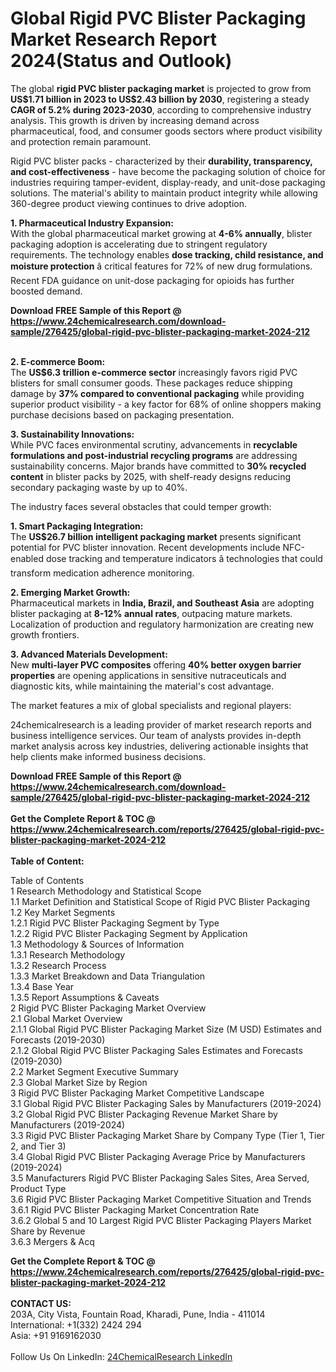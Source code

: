 <h1>Global Rigid PVC Blister Packaging Market Research Report 2024(Status and Outlook)</h1><p>The global <strong>rigid PVC blister packaging market</strong> is projected to grow from <strong>US$1.71 billion in 2023 to US$2.43 billion by 2030</strong>, registering a steady <strong>CAGR of 5.2% during 2023-2030</strong>, according to comprehensive industry analysis. This growth is driven by increasing demand across pharmaceutical, food, and consumer goods sectors where product visibility and protection remain paramount.</p><p>Rigid PVC blister packs - characterized by their <strong>durability, transparency, and cost-effectiveness</strong> - have become the packaging solution of choice for industries requiring tamper-evident, display-ready, and unit-dose packaging solutions. The material's ability to maintain product integrity while allowing 360-degree product viewing continues to drive adoption.</p><p><strong>1. Pharmaceutical Industry Expansion:</strong><br>
With the global pharmaceutical market growing at <strong>4-6% annually</strong>, blister packaging adoption is accelerating due to stringent regulatory requirements. The technology enables <strong>dose tracking, child resistance, and moisture protection</strong> â critical features for 72% of new drug formulations. Recent FDA guidance on unit-dose packaging for opioids has further boosted demand.</p><div><b>Download FREE Sample of this Report @ 
            <a href="https://www.24chemicalresearch.com/download-sample/276425/global-rigid-pvc-blister-packaging-market-2024-212">
            https://www.24chemicalresearch.com/download-sample/276425/global-rigid-pvc-blister-packaging-market-2024-212</a></b></div><br><p><strong>2. E-commerce Boom:</strong><br>
The <strong>US$6.3 trillion e-commerce sector</strong> increasingly favors rigid PVC blisters for small consumer goods. These packages reduce shipping damage by <strong>37% compared to conventional packaging</strong> while providing superior product visibility - a key factor for 68% of online shoppers making purchase decisions based on packaging presentation.</p><p><strong>3. Sustainability Innovations:</strong><br>
While PVC faces environmental scrutiny, advancements in <strong>recyclable formulations and post-industrial recycling programs</strong> are addressing sustainability concerns. Major brands have committed to <strong>30% recycled content</strong> in blister packs by 2025, with shelf-ready designs reducing secondary packaging waste by up to 40%.</p><p>The industry faces several obstacles that could temper growth:</p><p><strong>1. Smart Packaging Integration:</strong><br>
The <strong>US$26.7 billion intelligent packaging market</strong> presents significant potential for PVC blister innovation. Recent developments include NFC-enabled dose tracking and temperature indicators â technologies that could transform medication adherence monitoring.</p><p><strong>2. Emerging Market Growth:</strong><br>
Pharmaceutical markets in <strong>India, Brazil, and Southeast Asia</strong> are adopting blister packaging at <strong>8-12% annual rates</strong>, outpacing mature markets. Localization of production and regulatory harmonization are creating new growth frontiers.</p><p><strong>3. Advanced Materials Development:</strong><br>
New <strong>multi-layer PVC composites</strong> offering <strong>40% better oxygen barrier properties</strong> are opening applications in sensitive nutraceuticals and diagnostic kits, while maintaining the material's cost advantage.</p><p>The market features a mix of global specialists and regional players:</p><p>24chemicalresearch is a leading provider of market research reports and business intelligence services. Our team of analysts provides in-depth market analysis across key industries, delivering actionable insights that help clients make informed business decisions.</p><div><b>Download FREE Sample of this Report @ 
            <a href="https://www.24chemicalresearch.com/download-sample/276425/global-rigid-pvc-blister-packaging-market-2024-212">
            https://www.24chemicalresearch.com/download-sample/276425/global-rigid-pvc-blister-packaging-market-2024-212</a></b></div><br><div><b>Get the Complete Report & TOC @ 
            <a href="https://www.24chemicalresearch.com/reports/276425/global-rigid-pvc-blister-packaging-market-2024-212">
            https://www.24chemicalresearch.com/reports/276425/global-rigid-pvc-blister-packaging-market-2024-212</a></b></div><br>
            <b>Table of Content:</b><p>Table of Contents<br />
1 Research Methodology and Statistical Scope<br />
1.1 Market Definition and Statistical Scope of Rigid PVC Blister Packaging<br />
1.2 Key Market Segments<br />
1.2.1 Rigid PVC Blister Packaging Segment by Type<br />
1.2.2 Rigid PVC Blister Packaging Segment by Application<br />
1.3 Methodology & Sources of Information<br />
1.3.1 Research Methodology<br />
1.3.2 Research Process<br />
1.3.3 Market Breakdown and Data Triangulation<br />
1.3.4 Base Year<br />
1.3.5 Report Assumptions & Caveats<br />
2 Rigid PVC Blister Packaging Market Overview<br />
2.1 Global Market Overview<br />
2.1.1 Global Rigid PVC Blister Packaging Market Size (M USD) Estimates and Forecasts (2019-2030)<br />
2.1.2 Global Rigid PVC Blister Packaging Sales Estimates and Forecasts (2019-2030)<br />
2.2 Market Segment Executive Summary<br />
2.3 Global Market Size by Region<br />
3 Rigid PVC Blister Packaging Market Competitive Landscape<br />
3.1 Global Rigid PVC Blister Packaging Sales by Manufacturers (2019-2024)<br />
3.2 Global Rigid PVC Blister Packaging Revenue Market Share by Manufacturers (2019-2024)<br />
3.3 Rigid PVC Blister Packaging Market Share by Company Type (Tier 1, Tier 2, and Tier 3)<br />
3.4 Global Rigid PVC Blister Packaging Average Price by Manufacturers (2019-2024)<br />
3.5 Manufacturers Rigid PVC Blister Packaging Sales Sites, Area Served, Product Type<br />
3.6 Rigid PVC Blister Packaging Market Competitive Situation and Trends<br />
3.6.1 Rigid PVC Blister Packaging Market Concentration Rate<br />
3.6.2 Global 5 and 10 Largest Rigid PVC Blister Packaging Players Market Share by Revenue<br />
3.6.3 Mergers & Acq</p><div><b>Get the Complete Report & TOC @ 
            <a href="https://www.24chemicalresearch.com/reports/276425/global-rigid-pvc-blister-packaging-market-2024-212">
            https://www.24chemicalresearch.com/reports/276425/global-rigid-pvc-blister-packaging-market-2024-212</a></b></div><br><b>CONTACT US:</b><br>
            203A, City Vista, Fountain Road, Kharadi, Pune, India - 411014<br>
            International: +1(332) 2424 294<br>
            Asia: +91 9169162030 <br><br>
            Follow Us On LinkedIn: <a href="https://www.linkedin.com/company/24chemicalresearch/">24ChemicalResearch LinkedIn</a>